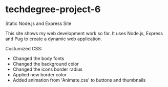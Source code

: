 # techdegree-project-6

Static Node.js and Express Site

This site shows my web development work so far. It uses Node.js, Express and Pug to create a dynamic web application.

Costumized CSS:

- Changed the body fonts
- Changed the background color
- Changed the icons border radius
- Applied new border color
- Added animation from 'Animate.css' to buttons and thumbnails
